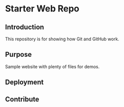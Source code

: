 # Starter Web Repo


## Introduction
This repository is for showing how Git and GitHub work.

## Purpose

Sample website with plenty of files for demos.

## Deployment

## Contribute